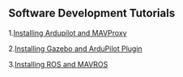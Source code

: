 ## Software Development Tutorials

1.[Installing Ardupilot and MAVProxy](docs/Installing_Ardupilot.md)

2.[Installing Gazebo and ArduPilot Plugin](docs/installing_gazebo_arduplugin.md)

3.[Installing ROS and MAVROS](docs/installing_ros_20_04.md)
